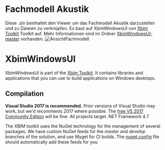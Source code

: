 
# Fachmodell Akustik

Diese .sln beinhaltet den Viewer um das Fachmodell Akustik darzustellen und zu Dateien zu verknüpfen. Es baut auf XbimWindowsUI von [Xbim Toolkit](https://github.com/xBimTeam/XbimEssentials) Toolkit auf.
Mehr Informationen sind im Ordner [XbimWindowsUI-master](https://github.com/CamChatHel/Acoustic_IFC/tree/main/Prototypes/AcousticModel/XbimWindowsUI-master) vorhanden.
![AnsichtFachmodell](/AnsichtFachmodell.PNG)


# XbimWindowsUI

XbimWindowsUI is part of the [Xbim Toolkit](https://github.com/xBimTeam/XbimEssentials).
It contains libraries and applications that you can use to build applications on Windows desktops. 


## Compilation

**Visual Studio 2017 is recommended.**
Prior versions of Visual Studio may work, but we'd recomments 2017 where possible.
The [free VS 2017 Community Edition](https://visualstudio.microsoft.com/downloads/) will be fine. 
All projects target .NET Framework 4.7

The XBIM toolkit uses the NuGet technology for the management of several packages.
We have custom NuGet feeds for the *master* and *develop* branches of the solution, and use
Myget for CI builds. The [nuget.config](nuget.config) file should automatically add these feeds for you


